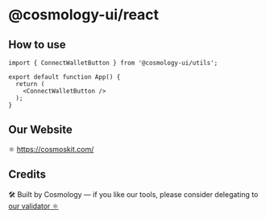 # @cosmology-ui/react

## How to use

```
import { ConnectWalletButton } from '@cosmology-ui/utils';

export default function App() {
  return (
    <ConnectWalletButton />
  );
}
```

## Our Website

⚛️ https://cosmoskit.com/

## Credits

🛠 Built by Cosmology — if you like our tools, please consider delegating to [our validator ⚛️](https://cosmology.tech/validator)
